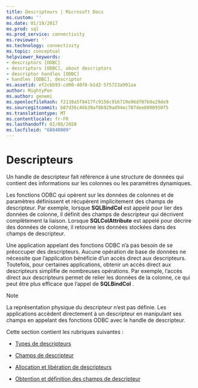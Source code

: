 ```yaml
---
title: Descripteurs | Microsoft Docs
ms.custom: ''
ms.date: 01/19/2017
ms.prod: sql
ms.prod_service: connectivity
ms.reviewer: ''
ms.technology: connectivity
ms.topic: conceptual
helpviewer_keywords:
- descriptors [ODBC]
- descriptors [ODBC], about descriptors
- descriptor handles [ODBC]
- handles [ODBC], descriptor
ms.assetid: ef2cbb93-cd00-40f8-b1d2-5f5723a991aa
author: MightyPen
ms.author: genemi
ms.openlocfilehash: f2138a5f8417fc9156c916719e96d707b9a29de9
ms.sourcegitcommit: b87d36c46b39af8b929ad94ec707dee8800950f5
ms.translationtype: MT
ms.contentlocale: fr-FR
ms.lasthandoff: 02/08/2020
ms.locfileid: "68040009"
---
```

# <a name="descriptors"></a>Descripteurs
Un handle de descripteur fait référence à une structure de données qui contient des informations sur les colonnes ou les paramètres dynamiques.  
  
 Les fonctions ODBC qui opèrent sur les données de colonnes et de paramètres définissent et récupèrent implicitement des champs de descripteur. Par exemple, lorsque **SQLBindCol** est appelé pour lier des données de colonne, il définit des champs de descripteur qui décrivent complètement la liaison. Lorsque **SQLColAttribute** est appelé pour décrire des données de colonne, il retourne les données stockées dans des champs de descripteur.  
  
 Une application appelant des fonctions ODBC n’a pas besoin de se préoccuper des descripteurs. Aucune opération de base de données ne nécessite que l’application bénéficie d’un accès direct aux descripteurs. Toutefois, pour certaines applications, obtenir un accès direct aux descripteurs simplifie de nombreuses opérations. Par exemple, l’accès direct aux descripteurs permet de relier les données de la colonne, ce qui peut être plus efficace que l’appel de **SQLBindCol** .  
  
> [!NOTE]  
>  La représentation physique du descripteur n’est pas définie. Les applications accèdent directement à un descripteur en manipulant ses champs en appelant des fonctions ODBC avec le handle de descripteur.  
  
 Cette section contient les rubriques suivantes :  
  
-   [Types de descripteurs](../../../odbc/reference/develop-app/types-of-descriptors.md)  
  
-   [Champs de descripteur](../../../odbc/reference/develop-app/descriptor-fields.md)  
  
-   [Allocation et libération de descripteurs](../../../odbc/reference/develop-app/allocating-and-freeing-descriptors.md)  
  
-   [Obtention et définition des champs de descripteur](../../../odbc/reference/develop-app/getting-and-setting-descriptor-fields.md)
